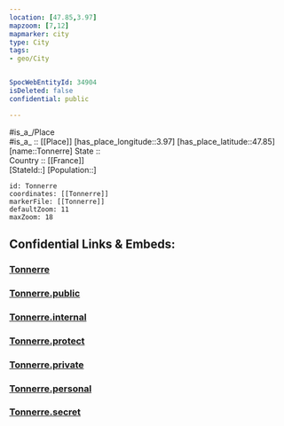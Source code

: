```yaml
---
location: [47.85,3.97] 
mapzoom: [7,12] 
mapmarker: city 
type: City
tags:
- geo/City


SpocWebEntityId: 34904
isDeleted: false
confidential: public

---
```

#is_a_/Place  
#is_a_ :: [[Place]] 
[has_place_longitude::3.97] 
[has_place_latitude::47.85] 
[name::Tonnerre] 
State ::  
Country :: [[France]]  
[StateId::] 
[Population::] 



```leaflet
id: Tonnerre
coordinates: [[Tonnerre]] 
markerFile: [[Tonnerre]] 
defaultZoom: 11 
maxZoom: 18
```


## Confidential Links & Embeds: 

### [Tonnerre](/_Standards/Earth/Continent/Europe/Europe~West/France/regions~France/Bourgogne-Franche-Comté/departments~Bourgogne-Franche-Comté/Yonne/communes~Yonne/Avallon/cities~Avallon/Tonnerre.md) 

### [Tonnerre.public](/_public/Earth/Continent/Europe/Europe~West/France/regions~France/Bourgogne-Franche-Comté/departments~Bourgogne-Franche-Comté/Yonne/communes~Yonne/Avallon/cities~Avallon/Tonnerre.public.md) 

### [Tonnerre.internal](/_internal/Earth/Continent/Europe/Europe~West/France/regions~France/Bourgogne-Franche-Comté/departments~Bourgogne-Franche-Comté/Yonne/communes~Yonne/Avallon/cities~Avallon/Tonnerre.internal.md) 

### [Tonnerre.protect](/_protect/Earth/Continent/Europe/Europe~West/France/regions~France/Bourgogne-Franche-Comté/departments~Bourgogne-Franche-Comté/Yonne/communes~Yonne/Avallon/cities~Avallon/Tonnerre.protect.md) 

### [Tonnerre.private](/_private/Earth/Continent/Europe/Europe~West/France/regions~France/Bourgogne-Franche-Comté/departments~Bourgogne-Franche-Comté/Yonne/communes~Yonne/Avallon/cities~Avallon/Tonnerre.private.md) 

### [Tonnerre.personal](/_personal/Earth/Continent/Europe/Europe~West/France/regions~France/Bourgogne-Franche-Comté/departments~Bourgogne-Franche-Comté/Yonne/communes~Yonne/Avallon/cities~Avallon/Tonnerre.personal.md) 

### [Tonnerre.secret](/_secret/Earth/Continent/Europe/Europe~West/France/regions~France/Bourgogne-Franche-Comté/departments~Bourgogne-Franche-Comté/Yonne/communes~Yonne/Avallon/cities~Avallon/Tonnerre.secret.md)

